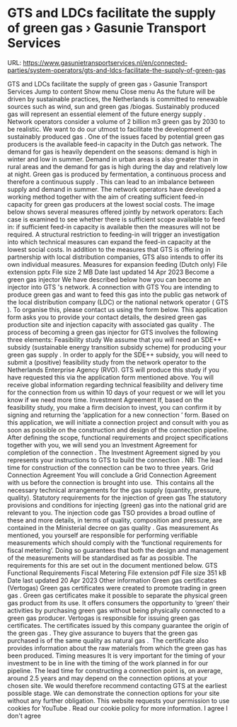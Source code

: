 # GTS and LDCs facilitate the supply of green gas › Gasunie Transport Services

URL: https://www.gasunietransportservices.nl/en/connected-parties/system-operators/gts-and-ldcs-facilitate-the-supply-of-green-gas

GTS and LDCs facilitate the supply of green gas › Gasunie Transport Services
Jump to content
Show menu
Close menu
As the future will be driven by sustainable practices, the Netherlands is committed to renewable sources such as wind, sun and green
gas
/biogas.
Sustainably produced
gas
will represent an essential element of the future energy
supply
. Network operators consider a volume of 2 billion m3 green
gas
by 2030 to be realistic.
We want to do our utmost to facilitate the development of sustainably produced
gas
.
One of the issues faced by potential green
gas
producers is the available feed-in
capacity
in the Dutch
gas
network. The demand for
gas
is heavily dependent on the seasons: demand is high in winter and low in summer. Demand in urban areas is also greater than in rural areas and the demand for
gas
is high during the day and relatively low at night.
Green
gas
is produced by fermentation, a continuous process and therefore a continuous
supply
. This can lead to an imbalance between
supply
and demand in summer.
The network operators have developed a
working method
together with the aim of creating sufficient feed-in
capacity
for green
gas
producers at the lowest social costs.
The image below shows several measures offered jointly by network operators:
Each case is examined to see whether there is sufficient scope available to feed in: if sufficient feed-in
capacity
is available then the measures will not be required. A structural restriction to feeding-in will trigger an investigation into which technical measures can expand the feed-in
capacity
at the lowest social costs.
In addition to the measures that
GTS
is offering in partnership with local
distribution
companies,
GTS
also intends to offer its own individual measures.
Measures for expansion feeding (Dutch only)
File extension
pptx
File size
2 MB
Date last updated
14 Apr 2023
Become a green
gas
injector
We have described below how you can become an
injector
into
GTS
's network.
A
connection
with
GTS
You are intending to produce green
gas
and want to feed this
gas
into the public
gas
network of the local
distribution
company (LDC) or the national
network operator
(
GTS
). To organise this, please contact us using the form below.
This application form asks you to provide your contact details, the desired green
gas
production site and injection
capacity
with associated
gas quality
.
The process of becoming a green
gas
injector
for
GTS
involves the following three elements:
Feasibility study
We assume that you will need an SDE++ subsidy (sustainable energy transition subsidy scheme) for producing your green
gas
supply
. In order to apply for the SDE++ subsidy, you will need to submit a (positive) feasibility study from the
network operator
to the Netherlands Enterprise Agency (RVO).
GTS
will produce this study if you have requested this via the application form mentioned above.
You will receive global information regarding technical feasibility and delivery time for the
connection
from us within 10 days of your request or we will let you know if we need more time.
Investment Agreement
If, based on the feasibility study, you make a firm decision to invest, you can confirm it by signing and returning the ‘application for a new
connection
’ form. Based on this application, we will initiate a
connection
project and consult with you as soon as possible on the construction and design of the
connection
pipeline. After defining the scope, functional requirements and project specifications together with you, we will send you an Investment Agreement for completion of the
connection
. The Investment Agreement signed by you represents your instructions to
GTS
to build the
connection
. NB: The lead time for construction of the
connection
can be two to three years.
Grid
Connection Agreement
You will conclude a Grid
Connection Agreement
with us before the
connection
is brought into use.  This contains all the necessary technical arrangements for the
gas
supply
(quantity, pressure, quality).
Statutory requirements for the injection of green
gas
The statutory provisions and conditions for injecting (green)
gas
into the
national grid
are relevant to you. The
injection code gas TSO
provides a broad outline of these and more details, in terms of quality, composition and pressure, are contained in the Ministerial
decree on gas quality
.
Gas
measurement
As mentioned, you yourself are responsible for performing verifiable measurements which should comply with the ‘functional requirements for fiscal metering’. Doing so guarantees that both the design and management of the measurements will be standardised as far as possible. The requirements for this are set out in the document mentioned below.
GTS Functional Requirements Fiscal Metering
File extension
pdf
File size
351 kB
Date last updated
20 Apr 2023
Other information
Green
gas
certificates (Vertogas)
Green
gas
certificates were created to promote trading in green
gas
. Green
gas
certificates make it possible to separate the physical green
gas
product from its use. It offers consumers the opportunity to ‘green’ their activities by purchasing green
gas
without being physically connected to a green
gas
producer.
Vertogas is responsible for issuing green
gas
certificates. The certificates issued by this company guarantee the origin of the green
gas
. They give assurance to buyers that the green
gas
purchased is of the same quality as natural
gas
.  The certificate also provides information about the raw materials from which the green
gas
has been produced.
Timing measures
It is very important for the timing of your investment to be in line with the timing of the work planned in for our pipeline. The lead time for constructing a
connection point
is, on average, around 2.5 years and may depend on the
connection
options at your chosen site. We would therefore recommend contacting
GTS
at the earliest possible stage. We can demonstrate the
connection
options for your site without any further obligation.
This website requests your permission to use cookies for
YouTube
. Read our
cookie policy
for more information.
I agree
I don't agree